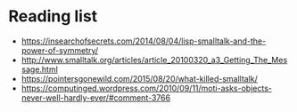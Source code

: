 # Reading list

- https://insearchofsecrets.com/2014/08/04/lisp-smalltalk-and-the-power-of-symmetry/
- http://www.smalltalk.org/articles/article_20100320_a3_Getting_The_Message.html
- https://pointersgonewild.com/2015/08/20/what-killed-smalltalk/
- https://computinged.wordpress.com/2010/09/11/moti-asks-objects-never-well-hardly-ever/#comment-3766

